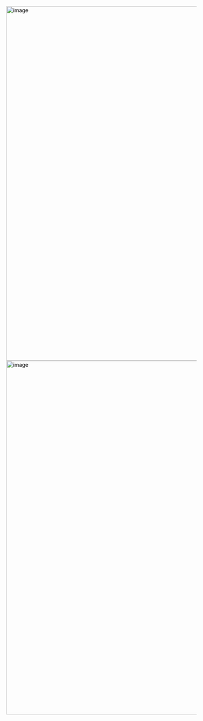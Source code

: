<img width="752" height="937" alt="image" src="https://github.com/user-attachments/assets/11dc6951-a1e7-46e7-b88a-2ad4094f57db" />

<img width="762" height="935" alt="image" src="https://github.com/user-attachments/assets/a969a0fe-0337-4cec-9f1d-fde4217edbf3" />
